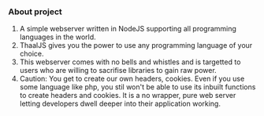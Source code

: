 ### About project

1. A simple webserver written in NodeJS supporting all programming languages in the world.
2. ThaalJS gives you the power to use any programming language of your choice.
3. This webserver comes with no bells and whistles and is targetted to users who are willing to sacrifise libraries to gain raw power.
4. Caution: You get to create our own headers, cookies. Even if you use some language like php, you stil won't be able to use its inbuilt functions to create headers and cookies. It is a no wrapper, pure web server letting developers dwell deeper into their application working.